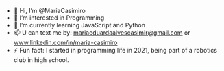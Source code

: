 - 👋 Hi, I’m @MariaCasimiro
- 👀 I’m interested in Programming
- 🌱 I’m currently learning JavaScript and Python
- 📫 U can text me by: mariaeduardaalvescasimir@gmail.com or www.linkedin.com/in/maria-casimiro
- ⚡ Fun fact: I started in programming life in 2021, being part of a robotics club in high school.

<!---
MariaCasimiro/MariaCasimiro is a ✨ special ✨ repository because its `README.md` (this file) appears on your GitHub profile.
You can click the Preview link to take a look at your changes.
--->
